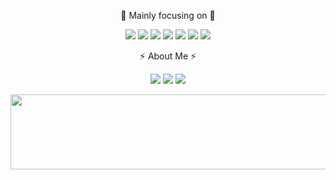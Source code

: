 <div align="center">

🎯 Mainly focusing on 🎯

<img src="https://img.shields.io/badge/React-3d5afe?style=flat-square&logo=React&logoColor=white"/></a>
<img src="https://img.shields.io/badge/Javscript-ffbf00?style=flat-square&logo=Javascript&logoColor=white"/></a>
<img src="https://img.shields.io/badge/Typescript-3178C6?style=flat-square&logo=Typescript&logoColor=white"/></a>
<img src="https://img.shields.io/badge/Next.js-000000?style=flat-square&logo=Next.js&logoColor=white"/></a>
<img src="https://img.shields.io/badge/ReactQuery-FF4154?style=flat-square&logo=reactquery&logoColor=white"/></a>
<img src="https://img.shields.io/badge/Tailwind_CSS-06B6D4?style=flat-square&logo=tailwindcss&logoColor=white"/></a>
<img src="https://img.shields.io/badge/yarn-2C8EBB?style=flat-square&logo=yarn&logoColor=white"/></a>

⚡️ About Me ⚡️

<a href="https://taeseong-site.vercel.app/"><img src="https://img.shields.io/badge/Blog-000000?style=flat-square&logo=Blogger&logoColor=white"/></a>
<a href="https://taeseong-site.vercel.app/about/"><img src="https://img.shields.io/badge/Resume-4285F4?style=flat-square&logo=ReadMe&logoColor=white"/></a>
<a href="mailto:aka404365@gmail.com"><img src="https://img.shields.io/badge/Gmail-EA4335?style=flat-square&logo=Gmail&logoColor=white"/></a>

<a href="https://www.gitanimals.org/en_US?utm_medium=image&utm_source=flip-404&utm_content=line">
  <img
    src="https://render.gitanimals.org/lines/flip-404"
    width="600"
    height="120"
  />
</a>
</div>


